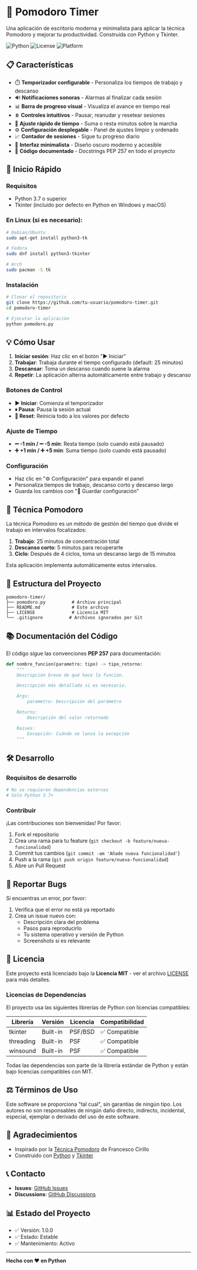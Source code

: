 # 🍅 Pomodoro Timer

Una aplicación de escritorio moderna y minimalista para aplicar la técnica Pomodoro y mejorar tu productividad. Construida con Python y Tkinter.

![Python](https://img.shields.io/badge/Python-3.7+-3776ab?style=flat-square&logo=python)
![License](https://img.shields.io/badge/License-MIT-green?style=flat-square)
![Platform](https://img.shields.io/badge/Platform-Windows%20%7C%20macOS%20%7C%20Linux-blue?style=flat-square)

## 📋 Características

- ⏱️ **Temporizador configurable** - Personaliza los tiempos de trabajo y descanso
- 🔊 **Notificaciones sonoras** - Alarmas al finalizar cada sesión
- 📊 **Barra de progreso visual** - Visualiza el avance en tiempo real
- ⏸️ **Controles intuitivos** - Pausar, reanudar y resetear sesiones
- 🎯 **Ajuste rápido de tiempo** - Suma o resta minutos sobre la marcha
- ⚙️ **Configuración desplegable** - Panel de ajustes limpio y ordenado
- 📈 **Contador de sesiones** - Sigue tu progreso diario
- 🎨 **Interfaz minimalista** - Diseño oscuro moderno y accesible
- 📝 **Código documentado** - Docstrings PEP 257 en todo el proyecto

## 🚀 Inicio Rápido

### Requisitos
- Python 3.7 o superior
- Tkinter (incluido por defecto en Python en Windows y macOS)

### En Linux (si es necesario):
```bash
# Debian/Ubuntu
sudo apt-get install python3-tk

# Fedora
sudo dnf install python3-tkinter

# Arch
sudo pacman -S tk
```

### Instalación

```bash
# Clonar el repositorio
git clone https://github.com/tu-usuario/pomodoro-timer.git
cd pomodoro-timer

# Ejecutar la aplicación
python pomodoro.py
```

## 💡 Cómo Usar

1. **Iniciar sesión**: Haz clic en el botón "▶ Iniciar"
2. **Trabajar**: Trabaja durante el tiempo configurado (default: 25 minutos)
3. **Descansar**: Toma un descanso cuando suene la alarma
4. **Repetir**: La aplicación alterna automáticamente entre trabajo y descanso

### Botones de Control
- **▶ Iniciar**: Comienza el temporizador
- **⏸ Pausa**: Pausa la sesión actual
- **🔄 Reset**: Reinicia todo a los valores por defecto

### Ajuste de Tiempo
- **➖ -1 min / ➖ -5 min**: Resta tiempo (solo cuando está pausado)
- **➕ +1 min / ➕ +5 min**: Suma tiempo (solo cuando está pausado)

### Configuración
- Haz clic en "⚙️ Configuración" para expandir el panel
- Personaliza tiempos de trabajo, descanso corto y descanso largo
- Guarda los cambios con "💾 Guardar configuración"

## 📐 Técnica Pomodoro

La técnica Pomodoro es un método de gestión del tiempo que divide el trabajo en intervalos focalizados:

1. **Trabajo**: 25 minutos de concentración total
2. **Descanso corto**: 5 minutos para recuperarte
3. **Ciclo**: Después de 4 ciclos, toma un descanso largo de 15 minutos

Esta aplicación implementa automáticamente estos intervalos.

## 🔧 Estructura del Proyecto

```
pomodoro-timer/
├── pomodoro.py          # Archivo principal
├── README.md            # Este archivo
├── LICENSE              # Licencia MIT
└── .gitignore          # Archivos ignorados por Git
```

## 📚 Documentación del Código

El código sigue las convenciones **PEP 257** para documentación:

```python
def nombre_funcion(parametro: tipo) -> tipo_retorno:
    """
    Descripción breve de qué hace la función.

    Descripción más detallada si es necesario.

    Args:
        parametro: Descripción del parámetro

    Returns:
        Descripción del valor retornado

    Raises:
        Excepción: Cuándo se lanza la excepción
    """
```

## 🛠️ Desarrollo

### Requisitos de desarrollo
```bash
# No se requieren dependencias externas
# Solo Python 3.7+
```

### Contribuir

¡Las contribuciones son bienvenidas! Por favor:

1. Fork el repositorio
2. Crea una rama para tu feature (`git checkout -b feature/nueva-funcionalidad`)
3. Commit tus cambios (`git commit -am 'Añade nueva funcionalidad'`)
4. Push a la rama (`git push origin feature/nueva-funcionalidad`)
5. Abre un Pull Request

## 🐛 Reportar Bugs

Si encuentras un error, por favor:

1. Verifica que el error no está ya reportado
2. Crea un issue nuevo con:
   - Descripción clara del problema
   - Pasos para reproducirlo
   - Tu sistema operativo y versión de Python
   - Screenshots si es relevante

## 📝 Licencia

Este proyecto está licenciado bajo la **Licencia MIT** - ver el archivo [LICENSE](LICENSE) para más detalles.

### Licencias de Dependencias

El proyecto usa las siguientes librerías de Python con licencias compatibles:

| Librería | Versión | Licencia | Compatibilidad |
|----------|---------|---------|-----------------|
| tkinter | Built-in | PSF/BSD | ✅ Compatible |
| threading | Built-in | PSF | ✅ Compatible |
| winsound | Built-in | PSF | ✅ Compatible |

Todas las dependencias son parte de la librería estándar de Python y están bajo licencias compatibles con MIT.

## ⚖️ Términos de Uso

Este software se proporciona "tal cual", sin garantías de ningún tipo. Los autores no son responsables de ningún daño directo, indirecto, incidental, especial, ejemplar o derivado del uso de este software.

## 🙏 Agradecimientos

- Inspirado por la [Técnica Pomodoro](https://en.wikipedia.org/wiki/Pomodoro_Technique) de Francesco Cirillo
- Construido con [Python](https://www.python.org/) y [Tkinter](https://docs.python.org/3/library/tkinter.html)

## 📞 Contacto

- **Issues**: [GitHub Issues](https://github.com/tu-usuario/pomodoro-timer/issues)
- **Discussions**: [GitHub Discussions](https://github.com/tu-usuario/pomodoro-timer/discussions)

## 📊 Estado del Proyecto

- ✅ Versión: 1.0.0
- ✅ Estado: Estable
- ✅ Mantenimiento: Activo

---

**Hecho con ❤️ en Python**
